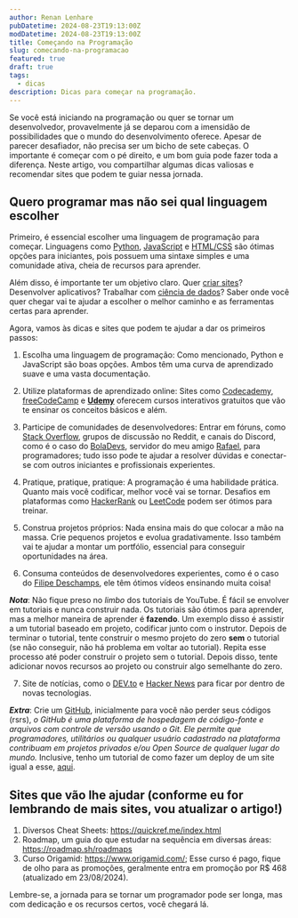 ```yaml
---
author: Renan Lenhare
pubDatetime: 2024-08-23T19:13:00Z
modDatetime: 2024-08-23T19:13:00Z
title: Começando na Programação
slug: comecando-na-programacao
featured: true
draft: true
tags:
  - dicas
description: Dicas para começar na programação.
---
```


Se você está iniciando na programação ou quer se tornar um desenvolvedor, provavelmente já se deparou com a imensidão de possibilidades que o mundo do desenvolvimento oferece. Apesar de parecer desafiador, não precisa ser um bicho de sete cabeças. O importante é começar com o pé direito, e um bom guia pode fazer toda a diferença. Neste artigo, vou compartilhar algumas dicas valiosas e recomendar sites que podem te guiar nessa jornada.

## Quero programar mas não sei qual linguagem escolher

Primeiro, é essencial escolher uma linguagem de programação para começar. Linguagens como [Python](https://roadmap.sh/python), [JavaScript](https://roadmap.sh/javascript) e [HTML/CSS](https://roadmap.sh/frontend) são ótimas opções para iniciantes, pois possuem uma sintaxe simples e uma comunidade ativa, cheia de recursos para aprender.

Além disso, é importante ter um objetivo claro. Quer [criar sites](https://roadmap.sh/frontend)? Desenvolver aplicativos? Trabalhar com [ciência de dados](https://roadmap.sh/ai-data-scientist)? Saber onde você quer chegar vai te ajudar a escolher o melhor caminho e as ferramentas certas para aprender.

Agora, vamos às dicas e sites que podem te ajudar a dar os primeiros passos:

1. Escolha uma linguagem de programação: Como mencionado, Python e JavaScript são boas opções. Ambos têm uma curva de aprendizado suave e uma vasta documentação.

2. Utilize plataformas de aprendizado online: Sites como [Codecademy](https://www.codecademy.com/), [freeCodeCamp](https://www.freecodecamp.org/) e **[Udemy](https://www.udemy.com/)** oferecem cursos interativos gratuitos que vão te ensinar os conceitos básicos e além.

3. Participe de comunidades de desenvolvedores: Entrar em fóruns, como [Stack Overflow](https://stackoverflow.com/), grupos de discussão no Reddit, e canais do Discord, como é o caso do [BolaDevs](https://discord.com/invite/bzZWbQ9zjJ), servidor do meu amigo [Rafael](https://github.com/rafaelfrazatto), para programadores; tudo isso pode te ajudar a resolver dúvidas e conectar-se com outros iniciantes e profissionais experientes.

4. Pratique, pratique, pratique: A programação é uma habilidade prática. Quanto mais você codificar, melhor você vai se tornar. Desafios em plataformas como [HackerRank](https://www.hackerrank.com/) ou [LeetCode](https://leetcode.com/) podem ser ótimos para treinar.

5. Construa projetos próprios: Nada ensina mais do que colocar a mão na massa. Crie pequenos projetos e evolua gradativamente. Isso também vai te ajudar a montar um portfólio, essencial para conseguir oportunidades na área.

6. Consuma conteúdos de desenvolvedores experientes, como é o caso do [Filipe Deschamps](https://www.youtube.com/c/filipedeschamps), ele têm ótimos vídeos ensinando muita coisa!

**_Nota_**: Não fique preso no _limbo_ dos tutoriais de YouTube. É fácil se envolver em tutoriais e nunca construir nada. Os tutoriais são ótimos para aprender, mas a melhor maneira de aprender é **fazendo**. Um exemplo disso é assistir a um tutorial baseado em projeto, codificar junto com o instrutor. Depois de terminar o tutorial, tente construir o mesmo projeto do zero **sem** o tutorial (se não conseguir, não há problema em voltar ao tutorial). Repita esse processo até poder construir o projeto sem o tutorial. Depois disso, tente adicionar novos recursos ao projeto ou construir algo semelhante do zero.

7. Site de notícias, como o [DEV.to](https://dev.to/) e [Hacker News](https://news.ycombinator.com/) para ficar por dentro de novas tecnologias.

**_Extra_**: Crie um [GitHub](https://github.com/), inicialmente para você não perder seus códigos (rsrs), _o GitHub é uma plataforma de hospedagem de código-fonte e arquivos com controle de versão usando o Git. Ele permite que programadores, utilitários ou qualquer usuário cadastrado na plataforma contribuam em projetos privados e/ou Open Source de qualquer lugar do mundo._ Inclusive, tenho um tutorial de como fazer um deploy de um site igual a esse, [aqui](https://lenhare.dev/posts/aprenda-a-fazer-deploy-site/).

## Sites que vão lhe ajudar (conforme eu for lembrando de mais sites, vou atualizar o artigo!)

1. Diversos Cheat Sheets: https://quickref.me/index.html
2. Roadmap, um guia do que estudar na sequência em diversas áreas: https://roadmap.sh/roadmaps
3. Curso Origamid: https://www.origamid.com/; Esse curso é pago, fique de olho para as promoções, geralmente entra em promoção por R$ 468 (atualizado em 23/08/2024).

Lembre-se, a jornada para se tornar um programador pode ser longa, mas com dedicação e os recursos certos, você chegará lá.
